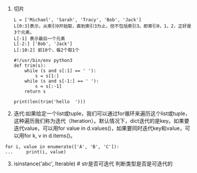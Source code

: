 1. 切片
   ```
   L = ['Michael', 'Sarah', 'Tracy', 'Bob', 'Jack']
   L[0:3]表示，从索引0开始取，直到索引3为止，但不包括索引3。即索引0，1，2，正好是3个元素。
   L[-1] 表示最后一个元素
   L[-2:] ['Bob', 'Jack']
   L[:10:2] 前10个，每2个取1个
   
   #!/usr/bin/env python3
   def trim(s):
       while (s and s[:1] == ' '):
           s = s[1:]
       while (s and s[-1:] == ' '):
           s = s[:-1]
       return s
   
   print(len(trim('hello  ')))
   ```
2. 迭代:如果给定一个list或tuple，我们可以通过for循环来遍历这个list或tuple，这种遍历我们称为迭代（Iteration）。默认情况下，dict迭代的是key。如果要迭代value，可以用for value in d.values()，如果要同时迭代key和value，可以用for k, v in d.items()。
```
for i, value in enumerate(['A', 'B', 'C']):
...     print(i, value)
```

3. isinstance('abc', Iterable) # str是否可迭代 判断类型是否是可迭代的